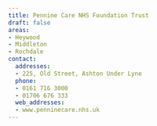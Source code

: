 ```yaml
---
title: Pennine Care NHS Foundation Trust
draft: false
areas:
- Heywood
- Middleton
- Rochdale
contact:
  addresses:
  - 225, Old Street, Ashton Under Lyne
  phone:
  - 0161 716 3000
  - 01706 676 333
  web_addresses:
  - www.penninecare.nhs.uk
---
```


